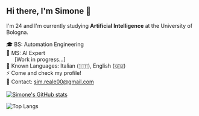 ## Hi there, I'm Simone 👋
I'm 24 and I'm currently studying **Artificial Intelligence** at the University of Bologna.

🎓 BS: Automation Engineering <br>
🏫 MS: AI Expert <br>
&emsp;&nbsp; [Work in progress...] <br>
💬 Known Languages: Italian (🇮🇹), English (🇬🇧) <br>
⚡ Come and check my profile! <br>
📧 Contact: sim.reale00@gmail.com <br>
<br>
[![Simone's GitHub stats](https://github-readme-stats.vercel.app/api?username=SimReale&show_icons=true&rank_icon=github&include_all_commits=true&count_private=true&theme=transparent)](https://github.com/SimReale/github-readme-stats)

![Top Langs](https://github-readme-stats.vercel.app/api/top-langs/?username=SimReale&layout=compact&count_private=true&theme=transparent)

<!--
**SimReale/SimReale** is a ✨ _special_ ✨ repository because its `README.md` (this file) appears on your GitHub profile.

Here are some ideas to get you started:

- 🔭 I’m currently working on ...
- 🌱 I’m currently learning ...
- 👯 I’m looking to collaborate on ...
- 🤔 I’m looking for help with ...
- 💬 Ask me about ...
- 📫 How to reach me: ...
- 😄 Pronouns: ...
- ⚡ Fun fact: ...
-->
